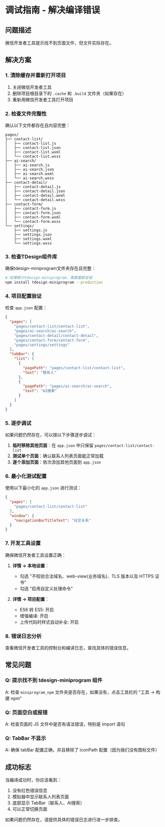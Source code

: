# 调试指南 - 解决编译错误

## 问题描述

微信开发者工具提示找不到页面文件，但文件实际存在。

## 解决方案

### 1. 清除缓存并重新打开项目

1. 关闭微信开发者工具
2. 删除项目根目录下的 `.cache` 和 `.build` 文件夹（如果存在）
3. 重新用微信开发者工具打开项目

### 2. 检查文件完整性

确认以下文件都存在且内容完整：

```
pages/
├── contact-list/
│   ├── contact-list.js
│   ├── contact-list.json  
│   ├── contact-list.wxml
│   └── contact-list.wxss
├── ai-search/
│   ├── ai-search.js
│   ├── ai-search.json
│   ├── ai-search.wxml
│   └── ai-search.wxss
├── contact-detail/
│   ├── contact-detail.js
│   ├── contact-detail.json
│   ├── contact-detail.wxml
│   └── contact-detail.wxss
├── contact-form/
│   ├── contact-form.js
│   ├── contact-form.json
│   ├── contact-form.wxml
│   └── contact-form.wxss
└── settings/
    ├── settings.js
    ├── settings.json
    ├── settings.wxml
    └── settings.wxss
```

### 3. 检查TDesign组件库

确保tdesign-miniprogram文件夹存在且完整：

```bash
# 如果缺少tdesign-miniprogram，需要重新安装
npm install tdesign-miniprogram --production
```

### 4. 项目配置验证

检查 `app.json` 配置：

```json
{
  "pages": [
    "pages/contact-list/contact-list",
    "pages/ai-search/ai-search", 
    "pages/contact-detail/contact-detail",
    "pages/contact-form/contact-form",
    "pages/settings/settings"
  ],
  "tabBar": {
    "list": [
      {
        "pagePath": "pages/contact-list/contact-list",
        "text": "联系人"
      },
      {
        "pagePath": "pages/ai-search/ai-search",
        "text": "AI搜索"
      }
    ]
  }
}
```

### 5. 逐步调试

如果问题仍然存在，可以按以下步骤逐步调试：

1. **临时移除其他页面**：在 `app.json` 中只保留 `pages/contact-list/contact-list`
2. **测试单个页面**：确认联系人列表页面能正常加载
3. **逐个添加页面**：依次添加其他页面到 `app.json`

### 6. 最小化测试配置

使用以下最小化的 `app.json` 进行测试：

```json
{
  "pages": [
    "pages/contact-list/contact-list"
  ],
  "window": {
    "navigationBarTitleText": "社交关系"
  }
}
```

### 7. 开发工具设置

确保微信开发者工具设置正确：

1. **详情 → 本地设置**：
   - 勾选 "不校验合法域名、web-view(业务域名)、TLS 版本以及 HTTPS 证书"
   - 勾选 "启用自定义处理命令"

2. **详情 → 项目配置**：
   - ES6 转 ES5: 开启
   - 增强编译: 开启
   - 上传代码时样式自动补全: 开启

### 8. 错误日志分析

查看微信开发者工具的控制台和编译日志，查找具体的错误信息。

## 常见问题

### Q: 提示找不到 tdesign-miniprogram 组件
A: 检查 `miniprogram_npm` 文件夹是否存在，如果没有，点击工具栏的 "工具 → 构建 npm"

### Q: 页面空白或报错
A: 检查页面的 JS 文件中是否有语法错误，特别是 import 语句

### Q: TabBar 不显示
A: 确保 tabBar 配置正确，并且移除了 iconPath 配置（因为我们没有图标文件）

## 成功标志

当编译成功时，你应该看到：
1. 没有红色错误信息
2. 模拟器中显示联系人列表页面
3. 底部显示 TabBar（联系人、AI搜索）
4. 可以正常切换页面

如果问题仍然存在，请提供具体的错误日志进行进一步排查。
